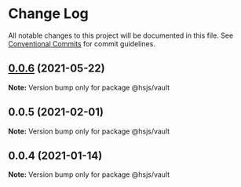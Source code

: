 # Change Log

All notable changes to this project will be documented in this file.
See [Conventional Commits](https://conventionalcommits.org) for commit guidelines.

## [0.0.6](https://github.com/haishanh/vault/compare/@hsjs/vault@0.0.5...@hsjs/vault@0.0.6) (2021-05-22)

**Note:** Version bump only for package @hsjs/vault





## 0.0.5 (2021-02-01)

**Note:** Version bump only for package @hsjs/vault





## 0.0.4 (2021-01-14)

**Note:** Version bump only for package @hsjs/vault
